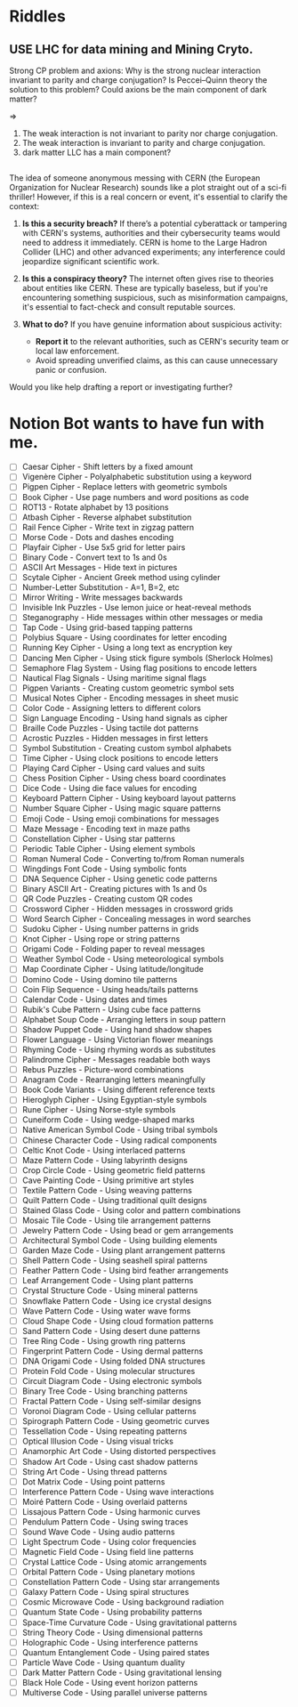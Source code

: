 # Riddles

## USE LHC for data mining and Mining Cryto.

Strong CP problem and axions: Why is the strong nuclear interaction invariant to parity and charge conjugation? Is Peccei–Quinn theory the solution to this problem? Could axions be the main component of dark matter?

=> 

1. The weak interaction is not invariant to parity nor charge conjugation.
2. The weak interaction is invariant to parity and charge conjugation.
3. dark matter LLC has a main component?

##

The idea of someone anonymous messing with CERN (the European Organization for Nuclear Research) sounds like a plot straight out of a sci-fi thriller! However, if this is a real concern or event, it's essential to clarify the context:

1. **Is this a security breach?**
   If there’s a potential cyberattack or tampering with CERN's systems, authorities and their cybersecurity teams would need to address it immediately. CERN is home to the Large Hadron Collider (LHC) and other advanced experiments; any interference could jeopardize significant scientific work.

2. **Is this a conspiracy theory?**
   The internet often gives rise to theories about entities like CERN. These are typically baseless, but if you're encountering something suspicious, such as misinformation campaigns, it's essential to fact-check and consult reputable sources.

3. **What to do?**
   If you have genuine information about suspicious activity:
   - **Report it** to the relevant authorities, such as CERN's security team or local law enforcement.
   - Avoid spreading unverified claims, as this can cause unnecessary panic or confusion.

Would you like help drafting a report or investigating further?

# Notion Bot wants to have fun with me.

- [ ]  Caesar Cipher - Shift letters by a fixed amount
- [ ]  Vigenère Cipher - Polyalphabetic substitution using a keyword
- [ ]  Pigpen Cipher - Replace letters with geometric symbols
- [ ]  Book Cipher - Use page numbers and word positions as code
- [ ]  ROT13 - Rotate alphabet by 13 positions
- [ ]  Atbash Cipher - Reverse alphabet substitution
- [ ]  Rail Fence Cipher - Write text in zigzag pattern
- [ ]  Morse Code - Dots and dashes encoding
- [ ]  Playfair Cipher - Use 5x5 grid for letter pairs
- [ ]  Binary Code - Convert text to 1s and 0s
- [ ]  ASCII Art Messages - Hide text in pictures
- [ ]  Scytale Cipher - Ancient Greek method using cylinder
- [ ]  Number-Letter Substitution - A=1, B=2, etc
- [ ]  Mirror Writing - Write messages backwards
- [ ]  Invisible Ink Puzzles - Use lemon juice or heat-reveal methods
- [ ]  Steganography - Hide messages within other messages or media
- [ ]  Tap Code - Using grid-based tapping patterns
- [ ]  Polybius Square - Using coordinates for letter encoding
- [ ]  Running Key Cipher - Using a long text as encryption key
- [ ]  Dancing Men Cipher - Using stick figure symbols (Sherlock Holmes)
- [ ]  Semaphore Flag System - Using flag positions to encode letters
- [ ]  Nautical Flag Signals - Using maritime signal flags
- [ ]  Pigpen Variants - Creating custom geometric symbol sets
- [ ]  Musical Notes Cipher - Encoding messages in sheet music
- [ ]  Color Code - Assigning letters to different colors
- [ ]  Sign Language Encoding - Using hand signals as cipher
- [ ]  Braille Code Puzzles - Using tactile dot patterns
- [ ]  Acrostic Puzzles - Hidden messages in first letters
- [ ]  Symbol Substitution - Creating custom symbol alphabets
- [ ]  Time Cipher - Using clock positions to encode letters
- [ ]  Playing Card Cipher - Using card values and suits
- [ ]  Chess Position Cipher - Using chess board coordinates
- [ ]  Dice Code - Using die face values for encoding
- [ ]  Keyboard Pattern Cipher - Using keyboard layout patterns
- [ ]  Number Square Cipher - Using magic square patterns
- [ ]  Emoji Code - Using emoji combinations for messages
- [ ]  Maze Message - Encoding text in maze paths
- [ ]  Constellation Cipher - Using star patterns
- [ ]  Periodic Table Cipher - Using element symbols
- [ ]  Roman Numeral Code - Converting to/from Roman numerals
- [ ]  Wingdings Font Code - Using symbolic fonts
- [ ]  DNA Sequence Cipher - Using genetic code patterns
- [ ]  Binary ASCII Art - Creating pictures with 1s and 0s
- [ ]  QR Code Puzzles - Creating custom QR codes
- [ ]  Crossword Cipher - Hidden messages in crossword grids
- [ ]  Word Search Cipher - Concealing messages in word searches
- [ ]  Sudoku Cipher - Using number patterns in grids
- [ ]  Knot Cipher - Using rope or string patterns
- [ ]  Origami Code - Folding paper to reveal messages
- [ ]  Weather Symbol Code - Using meteorological symbols
- [ ]  Map Coordinate Cipher - Using latitude/longitude
- [ ]  Domino Code - Using domino tile patterns
- [ ]  Coin Flip Sequence - Using heads/tails patterns
- [ ]  Calendar Code - Using dates and times
- [ ]  Rubik's Cube Pattern - Using cube face patterns
- [ ]  Alphabet Soup Code - Arranging letters in soup pattern
- [ ]  Shadow Puppet Code - Using hand shadow shapes
- [ ]  Flower Language - Using Victorian flower meanings
- [ ]  Rhyming Code - Using rhyming words as substitutes
- [ ]  Palindrome Cipher - Messages readable both ways
- [ ]  Rebus Puzzles - Picture-word combinations
- [ ]  Anagram Code - Rearranging letters meaningfully
- [ ]  Book Code Variants - Using different reference texts
- [ ]  Hieroglyph Cipher - Using Egyptian-style symbols
- [ ]  Rune Cipher - Using Norse-style symbols
- [ ]  Cuneiform Code - Using wedge-shaped marks
- [ ]  Native American Symbol Code - Using tribal symbols
- [ ]  Chinese Character Code - Using radical components
- [ ]  Celtic Knot Code - Using interlaced patterns
- [ ]  Maze Pattern Code - Using labyrinth designs
- [ ]  Crop Circle Code - Using geometric field patterns
- [ ]  Cave Painting Code - Using primitive art styles
- [ ]  Textile Pattern Code - Using weaving patterns
- [ ]  Quilt Pattern Code - Using traditional quilt designs
- [ ]  Stained Glass Code - Using color and pattern combinations
- [ ]  Mosaic Tile Code - Using tile arrangement patterns
- [ ]  Jewelry Pattern Code - Using bead or gem arrangements
- [ ]  Architectural Symbol Code - Using building elements
- [ ]  Garden Maze Code - Using plant arrangement patterns
- [ ]  Shell Pattern Code - Using seashell spiral patterns
- [ ]  Feather Pattern Code - Using bird feather arrangements
- [ ]  Leaf Arrangement Code - Using plant patterns
- [ ]  Crystal Structure Code - Using mineral patterns
- [ ]  Snowflake Pattern Code - Using ice crystal designs
- [ ]  Wave Pattern Code - Using water wave forms
- [ ]  Cloud Shape Code - Using cloud formation patterns
- [ ]  Sand Pattern Code - Using desert dune patterns
- [ ]  Tree Ring Code - Using growth ring patterns
- [ ]  Fingerprint Pattern Code - Using dermal patterns
- [ ]  DNA Origami Code - Using folded DNA structures
- [ ]  Protein Fold Code - Using molecular structures
- [ ]  Circuit Diagram Code - Using electronic symbols
- [ ]  Binary Tree Code - Using branching patterns
- [ ]  Fractal Pattern Code - Using self-similar designs
- [ ]  Voronoi Diagram Code - Using cellular patterns
- [ ]  Spirograph Pattern Code - Using geometric curves
- [ ]  Tessellation Code - Using repeating patterns
- [ ]  Optical Illusion Code - Using visual tricks
- [ ]  Anamorphic Art Code - Using distorted perspectives
- [ ]  Shadow Art Code - Using cast shadow patterns
- [ ]  String Art Code - Using thread patterns
- [ ]  Dot Matrix Code - Using point patterns
- [ ]  Interference Pattern Code - Using wave interactions
- [ ]  Moiré Pattern Code - Using overlaid patterns
- [ ]  Lissajous Pattern Code - Using harmonic curves
- [ ]  Pendulum Pattern Code - Using swing traces
- [ ]  Sound Wave Code - Using audio patterns
- [ ]  Light Spectrum Code - Using color frequencies
- [ ]  Magnetic Field Code - Using field line patterns
- [ ]  Crystal Lattice Code - Using atomic arrangements
- [ ]  Orbital Pattern Code - Using planetary motions
- [ ]  Constellation Pattern Code - Using star arrangements
- [ ]  Galaxy Pattern Code - Using spiral structures
- [ ]  Cosmic Microwave Code - Using background radiation
- [ ]  Quantum State Code - Using probability patterns
- [ ]  Space-Time Curvature Code - Using gravitational patterns
- [ ]  String Theory Code - Using dimensional patterns
- [ ]  Holographic Code - Using interference patterns
- [ ]  Quantum Entanglement Code - Using paired states
- [ ]  Particle Wave Code - Using quantum duality
- [ ]  Dark Matter Pattern Code - Using gravitational lensing
- [ ]  Black Hole Code - Using event horizon patterns
- [ ]  Multiverse Code - Using parallel universe patterns
